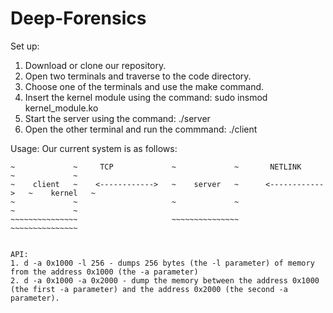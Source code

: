 # Deep-Forensics

Set up:
1. Download or clone our repository.
2. Open two terminals and traverse to the code directory.
3. Choose one of the terminals and use the make command.
4. Insert the kernel module using the command: sudo insmod kernel_module.ko
5. Start the server using the command: ./server
6. Open the other terminal and run the commmand: ./client

Usage:
Our current system is as follows:


~~~~~~~~~~~~~~~                     ~~~~~~~~~~~~~~~                       ~~~~~~~~~~~~~~~
~             ~     TCP             ~             ~       NETLINK         ~             ~
~    client   ~    <------------>   ~    server   ~      <------------>   ~    kernel   ~
~             ~                     ~             ~                       ~             ~
~~~~~~~~~~~~~~~                     ~~~~~~~~~~~~~~~                       ~~~~~~~~~~~~~~~


API:
1. d -a 0x1000 -l 256 - dumps 256 bytes (the -l parameter) of memory from the address 0x1000 (the -a parameter)
2. d -a 0x1000 -a 0x2000 - dump the memory between the address 0x1000 (the first -a parameter) and the address 0x2000 (the second -a parameter).
   
